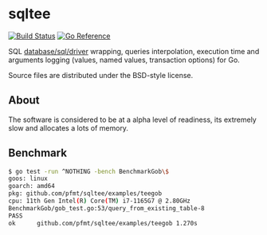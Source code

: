 # sqltee

[![Build Status](https://cloud.drone.io/api/badges/pfmt/sqltee/status.svg)](https://cloud.drone.io/pfmt/sqltee)
[![Go Reference](https://pkg.go.dev/badge/github.com/pfmt/sqltee.svg)](https://pkg.go.dev/github.com/pfmt/sqltee)

SQL [database/sql/driver][] wrapping, queries interpolation, execution time
and arguments logging (values, named values, transaction options) for Go.

Source files are distributed under the BSD-style license.

[database/sql/driver]: https://golang.org/pkg/database/sql/driver

## About

The software is considered to be at a alpha level of readiness,
its extremely slow and allocates a lots of memory.

## Benchmark

```sh
$ go test -run ^NOTHING -bench BenchmarkGob\$
goos: linux
goarch: amd64
pkg: github.com/pfmt/sqltee/examples/teegob
cpu: 11th Gen Intel(R) Core(TM) i7-1165G7 @ 2.80GHz
BenchmarkGob/gob_test.go:53/query_from_existing_table-8                 2379        510046 ns/op
PASS
ok      github.com/pfmt/sqltee/examples/teegob 1.270s
```
